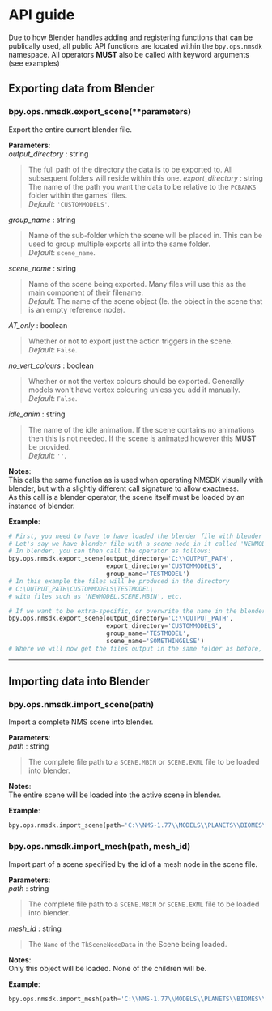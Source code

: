 # API guide

Due to how Blender handles adding and registering functions that can be publically used, all public API functions are located within the `bpy.ops.nmsdk` namespace.
All operators **MUST** also be called with keyword arguments (see examples)

## Exporting data from Blender

### __bpy.ops.nmsdk.export_scene(**parameters)__

Export the entire current blender file.

**Parameters**:  
*output_directory* : string  
> The full path of the directory the data is to be exported to. All subsequent folders will reside within this one.
*export_directory* : string  
> The name of the path you want the data to be relative to the `PCBANKS` folder within the games' files.  
> *Default*: `'CUSTOMMODELS'`.

*group_name* : string  
> Name of the sub-folder which the scene will be placed in. This can be used to group multiple exports all into the same folder.  
> *Default*: `scene_name`.

*scene_name* : string  
> Name of the scene being exported. Many files will use this as the main component of their filename.  
> *Default*: The name of the scene object (Ie. the object in the scene that is an empty reference node).

*AT_only* : boolean  
> Whether or not to export just the action triggers in the scene.  
> *Default*: `False`.

*no_vert_colours* : boolean  
> Whether or not the vertex colours should be exported. Generally models won't have vertex colouring unless you add it manually.  
> *Default*: `False`.

*idle_anim* : string  
> The name of the idle animation. If the scene contains no animations then this is not needed. If the scene is animated however this **MUST** be provided.  
> *Default*: `''`.  

**Notes**:  
    This calls the same function as is used when operating NMSDK visually with blender, but with a slightly different call signature to allow exactness.  
    As this call is a blender operator, the scene itself must be loaded by an instance of blender.  

**Example**:  
```python
# First, you need to have to have loaded the blender file with blender
# Let's say we have blender file with a scene node in it called 'NEWMODEL'
# In blender, you can then call the operator as follows:
bpy.ops.nmsdk.export_scene(output_directory='C:\\OUTPUT_PATH', 
                           export_directory='CUSTOMMODELS',
                           group_name='TESTMODEL')
# In this example the files will be produced in the directory
# C:\OUTPUT_PATH\CUSTOMMODELS\TESTMODEL\
# with files such as 'NEWMODEL.SCENE.MBIN', etc.

# If we want to be extra-specific, or overwrite the name in the blender file we can:
bpy.ops.nmsdk.export_scene(output_directory='C:\\OUTPUT_PATH', 
                           export_directory='CUSTOMMODELS',
                           group_name='TESTMODEL',
                           scene_name='SOMETHINGELSE')
# Where we will now get the files output in the same folder as before, but as a scene called 'SOMETHINGELSE.SCENE.MBIN', etc
```

---

## Importing data into Blender

### __bpy.ops.nmsdk.import_scene(path)__

Import a complete NMS scene into blender.

**Parameters**:  
*path* : string  
> The complete file path to a `SCENE.MBIN` or `SCENE.EXML` file to be loaded into blender.

**Notes**:  
    The entire scene will be loaded into the active scene in blender.

**Example**:
```python
bpy.ops.nmsdk.import_scene(path='C:\\NMS-1.77\\MODELS\\PLANETS\\BIOMES\\COMMON\\CRYSTALS\\LARGE\\CRYSTAL_LARGE.SCENE.MBIN')
```

### __bpy.ops.nmsdk.import_mesh(path, mesh_id)__

Import part of a scene specified by the id of a mesh node in the scene file.

**Parameters**:  
*path* : string
> The complete file path to a `SCENE.MBIN` or `SCENE.EXML` file to be loaded into blender.

*mesh_id* : string
> The `Name` of the `TkSceneNodeData` in the Scene being loaded.

**Notes**:  
    Only this object will be loaded. None of the children will be.

**Example**:
```python
bpy.ops.nmsdk.import_mesh(path='C:\\NMS-1.77\\MODELS\\PLANETS\\BIOMES\\COMMON\\CRYSTALS\\LARGE\\CRYSTAL_LARGE.SCENE.MBIN', mesh_id='_CRYSTAL_A')
```